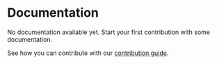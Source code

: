 # Documentation

No documentation available yet. Start your first contribution with some documentation.

See how you can contribute with our [contribution guide](/CONTRIBUTING.md).
